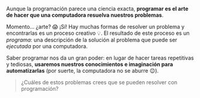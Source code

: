 Aunque la programación parece una ciencia exacta, **programar es el arte de hacer que una computadora resuelva nuestros problemas**.

Momento... ¿arte? :scream: ¡Sí! Hay muchas formas de resolver un problema y encontrarlas es un proceso creativo :bulb:. El resultado de este proceso es un _programa_: una descripción de la solución al problema que puede ser _ejecutada_ por una computadora.

Saber programar nos da un gran poder: en lugar de hacer tareas repetitivas y tediosas, **usaremos nuestros conocimientos e imaginación para automatizarlas** (por suerte, la computadora no se aburre :wink:).

> ¿Cuáles de estos problemas crees que se pueden resolver con programación?